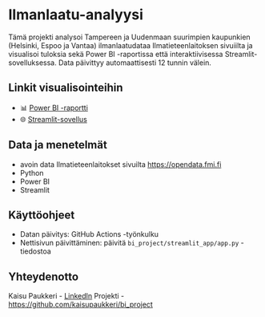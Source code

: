 # Ilmanlaatu-analyysi

Tämä projekti analysoi Tampereen ja Uudenmaan suurimpien kaupunkien (Helsinki, Espoo ja Vantaa) ilmanlaatudataa Ilmatieteenlaitoksen sivuiilta ja visualisoi tuloksia sekä Power BI -raportissa että interaktiivisessa Streamlit-sovelluksessa. Data päivittyy automaattisesti 12 tunnin välein.

## Linkit visualisointeihin
- 📊 [Power BI -raportti](https://app.powerbi.com/groups/me/reports/3d75c40b-586b-453d-a094-2f064a857b0d/ff1edf4b9c6c86300049?experience=power-bi)
- 🌐 [Streamlit-sovellus](https://app-ilmanlaatu-xgjkn479ugpezcohy2en9j.streamlit.app/)

## Data ja menetelmät
- avoin data Ilmatieteenlaitokset sivuilta https://opendata.fmi.fi
- Python
- Power BI
- Streamlit

## Käyttöohjeet
- Datan päivitys: GitHub Actions -työnkulku
- Nettisivun päivittäminen: päivitä `bi_project/streamlit_app/app.py` -tiedostoa

## Yhteydenotto
Kaisu Paukkeri - [LinkedIn](https://www.linkedin.com/in/kaisupaukkeri/)
Projekti - https://github.com/kaisupaukkeri/bi_project
